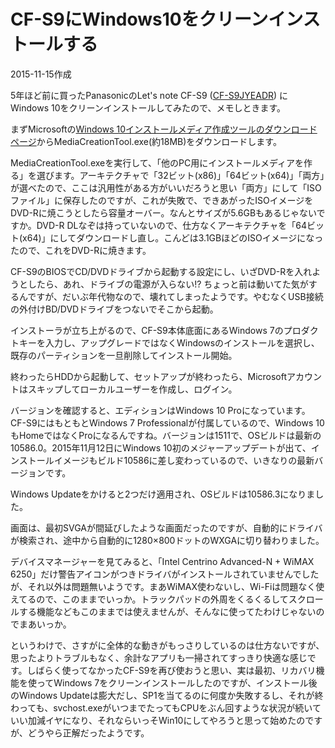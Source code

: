# CF-S9にWindows10をクリーンインストールする

2015-11-15作成

5年ほど前に買ったPanasonicのLet's note CF-S9 ([CF-S9JYEADR](http://panasonic.jp/pc/p-db/CF-S9JYEADR.html)) にWindows 10をクリーンインストールしてみたので、メモしときます。

まずMicrosoftの[Windows 10インストールメディア作成ツールのダウンロードページ](https://www.microsoft.com/ja-jp/software-download/windows10)からMediaCreationTool.exe(約18MB)をダウンロードします。

MediaCreationTool.exeを実行して、「他のPC用にインストールメディアを作る」を選びます。アーキテクチャで「32ビット(x86)」「64ビット(x64)」「両方」が選べたので、ここは汎用性がある方がいいだろうと思い「両方」にして「ISOファイル」に保存したのですが、これが失敗で、できあがったISOイメージをDVD-Rに焼こうとしたら容量オーバー。なんとサイズが5.6GBもあるじゃないですか。DVD-R DLなぞは持っていないので、仕方なくアーキテクチャを「64ビット(x64)」にしてダウンロードし直し。こんどは3.1GBほどのISOイメージになったので、これをDVD-Rに焼きます。

CF-S9のBIOSでCD/DVDドライブから起動する設定にし、いざDVD-Rを入れようとしたら、あれ、ドライブの電源が入らない!? ちょっと前は動いてた気がするんですが、だいぶ年代物なので、壊れてしまったようです。やむなくUSB接続の外付けBD/DVDドライブをつないでそこから起動。

インストーラが立ち上がるので、CF-S9本体底面にあるWindows 7のプロダクトキーを入力し、アップグレードではなくWindowsのインストールを選択し、既存のパーティションを一旦削除してインストール開始。

終わったらHDDから起動して、セットアップが終わったら、Microsoftアカウントはスキップしてローカルユーザーを作成し、ログイン。

バージョンを確認すると、エディションはWindows 10 Proになっています。CF-S9にはもともとWindows 7 Professionalが付属しているので、Windows 10もHomeではなくProになるんですね。バージョンは1511で、OSビルドは最新の10586.0。2015年11月12日にWindows 10初のメジャーアップデートが出て、インストールイメージもビルド10586に差し変わっているので、いきなりの最新バージョンです。

Windows Updateをかけると2つだけ適用され、OSビルドは10586.3になりました。

画面は、最初SVGAが間延びしたような画面だったのですが、自動的にドライバが検索され、途中から自動的に1280×800ドットのWXGAに切り替わりました。

デバイスマネージャーを見てみると、「Intel Centrino Advanced-N + WiMAX 6250」だけ警告アイコンがつきドライバがインストールされていませんでしたが、それ以外は問題無いようです。まあWiMAX使わないし、Wi-Fiは問題なく使えてるので、このままでいっか。トラックパッドの外周をくるくるしてスクロールする機能などもこのままでは使えませんが、そんなに使ってたわけじゃないのでまあいっか。

というわけで、さすがに全体的な動きがもっさりしているのは仕方ないですが、思ったよりトラブルもなく、余計なアプリも一掃されてすっきり快適な感じです。しばらく使ってなかったCF-S9を再び使おうと思い、実は最初、リカバリ機能を使ってWindows 7をクリーンインストールしたのですが、インストール後のWindows Updateは膨大だし、SP1を当てるのに何度か失敗するし、それが終わっても、svchost.exeがいつまでたってもCPUをぶん回すような状況が続いていい加減イヤになり、それならいっそWin10にしてやろうと思って始めたのですが、どうやら正解だったようです。
